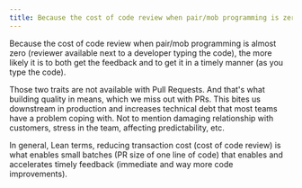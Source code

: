 ```yaml
---
title: Because the cost of code review when pair/mob programming is zero
---
```

Because the cost of code review when pair/mob programming is almost zero (reviewer available next to a developer typing the code), the more likely it is to both get the feedback and to get it in a timely manner (as you type the code).

Those two traits are not available with Pull Requests. And that's what building quality in means, which we miss out with PRs. This bites us downstream in production and increases technical debt that most teams have a problem coping with. Not to mention damaging relationship with customers, stress in the team, affecting predictability, etc.

In general, Lean terms, reducing transaction cost (cost of code review) is what enables small batches (PR size of one line of code) that enables and accelerates timely feedback (immediate and way more code improvements).
